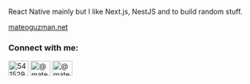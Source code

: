 <p align="left">React Native mainly but I like Next.js, NestJS and to build random stuff.</p>

[mateoguzman.net](https://mateoguzman.net/)

<h3 align="left">Connect with me:</h3>
<p align="left">
<a href="https://stackoverflow.com/users/5415299" target="blank"><img align="center" src="https://raw.githubusercontent.com/rahuldkjain/github-profile-readme-generator/master/src/images/icons/Social/stack-overflow.svg" alt="5415299" height="30" width="40" /></a>
<a href="https://medium.com/@mateoguzmana" target="blank"><img align="center" src="https://raw.githubusercontent.com/rahuldkjain/github-profile-readme-generator/master/src/images/icons/Social/medium.svg" alt="@mateoguzmana" height="30" width="40" /></a>
<a href="https://twitter.com/MateoGuzmanA" target="blank"><img align="center" src="https://raw.githubusercontent.com/rahuldkjain/github-profile-readme-generator/master/src/images/icons/Social/twitter.svg" alt="@mateoguzmana" height="30" width="40" /></a>
</p>

